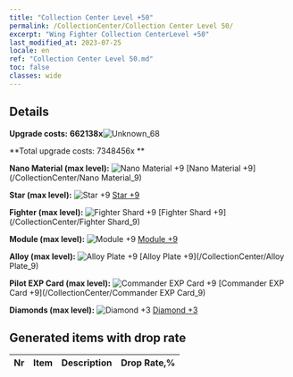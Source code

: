 ```yaml
---
title: "Collection Center Level +50"
permalink: /CollectionCenter/Collection Center Level 50/
excerpt: "Wing Fighter Collection CenterLevel +50"
last_modified_at: 2023-07-25
locale: en
ref: "Collection Center Level 50.md"
toc: false
classes: wide
---
```



## Details

 **Upgrade costs:** **662138x**![Unknown_68](/images/item/bh_img25_p.png)

 **Total upgrade costs: 7348456x **

 **Nano Material (max level):** ![Nano Material +9](/images/cc/CC_Nano_Material_6_p.png) [Nano Material +9](/CollectionCenter/Nano Material_9)

 **Star (max level):** ![Star +9](/images/cc/CC_Star_6_p.png) [Star +9](/CollectionCenter/Star_9)

 **Fighter (max level):** ![Fighter Shard +9](/images/cc/CC_Fighter_Shard_6_p.png) [Fighter Shard +9](/CollectionCenter/Fighter Shard_9)

 **Module (max level):** ![Module +9](/images/cc/CC_Module_6_p.png) [Module +9](/CollectionCenter/Module_9)

 **Alloy (max level):** ![Alloy Plate +9](/images/cc/CC_Alloy_Plate_6_p.png) [Alloy Plate +9](/CollectionCenter/Alloy Plate_9)

 **Pilot EXP Card (max level):** ![Commander EXP Card +9](/images/cc/CC_Pilot_EXP_Card_6_p.png) [Commander EXP Card +9](/CollectionCenter/Commander EXP Card_9)

 **Diamonds (max level):** ![Diamond +3](/images/cc/CC_Diamond_3_p.png) [Diamond +3](/CollectionCenter/Diamond_3)

## Generated items with drop rate

  |  Nr |     Item   |    Description   |  Drop Rate,% |
  |:----|:----------:|:-----------------|:-------------|

